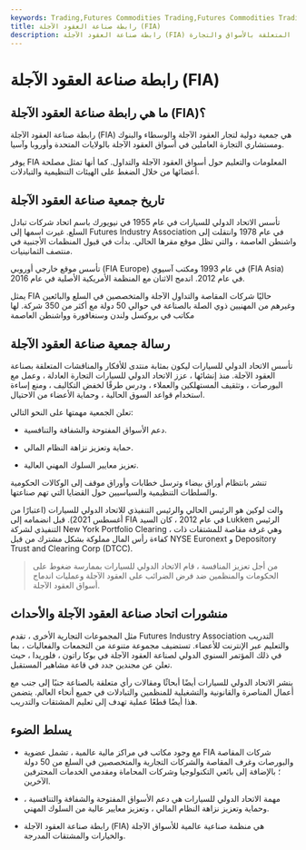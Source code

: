 ```yaml
---
keywords: Trading,Futures Commodities Trading,Futures Commodities Trading Strategy and Education,Futures and Commodities Trading,Strategy and Education
title: رابطة صناعة العقود الآجلة (FIA)
description: رابطة صناعة العقود الآجلة (FIA) هي مجموعة عالمية من محترفي العقود الآجلة. يقوم بالتثقيف وممارسة الضغط بشأن القضايا المتعلقة بالأسواق والتجارة.
---
```


# رابطة صناعة العقود الآجلة (FIA)
## ما هي رابطة صناعة العقود الآجلة (FIA)؟

رابطة صناعة العقود الآجلة (FIA) هي جمعية دولية لتجار العقود الآجلة والوسطاء والبنوك ومستشاري التجارة العاملين في أسواق العقود الآجلة بالولايات المتحدة وأوروبا وآسيا.

يوفر FIA المعلومات والتعليم حول أسواق العقود الآجلة والتداول. كما أنها تمثل مصلحة أعضائها من خلال الضغط على الهيئات التنظيمية والتبادلات.

## تاريخ جمعية صناعة العقود الآجلة

تأسس الاتحاد الدولي للسيارات في عام 1955 في نيويورك باسم اتحاد شركات تبادل السلع. غيرت اسمها إلى Futures Industry Association في عام 1978 وانتقلت إلى واشنطن العاصمة ، والتي تظل موقع مقرها الحالي. بدأت في قبول المنظمات الأجنبية في منتصف الثمانينيات.

تأسس موقع خارجي أوروبي (FIA Europe) في عام 1993 ومكتب آسيوي (FIA Asia) في عام 2012. اندمج الاثنان مع المنظمة الأمريكية الأصلية في عام 2016.

يمثل FIA حاليًا شركات المقاصة والتداول الآجلة والمتخصصين في السلع والبائعين وغيرهم من المهنيين ذوي الصلة بالصناعة في حوالي 50 دولة مع أكثر من 350 شركة. لها مكاتب في بروكسل ولندن وسنغافورة وواشنطن العاصمة

## رسالة جمعية صناعة العقود الآجلة

تأسس الاتحاد الدولي للسيارات ليكون بمثابة منتدى للأفكار والمناقشات المتعلقة بصناعة العقود الآجلة. منذ إنشائها ، عزز الاتحاد الدولي للسيارات التجارة العادلة ، وعمل مع البورصات ، وتثقيف المستهلكين والعملاء ، ودرس طرقًا لخفض التكاليف ، ومنع إساءة استخدام قواعد السوق الحالية ، وحماية الأعضاء من الاحتيال.

تعلن الجمعية مهمتها على النحو التالي:

- دعم الأسواق المفتوحة والشفافة والتنافسية.

- حماية وتعزيز نزاهة النظام المالي.

- تعزيز معايير السلوك المهني العالية.

تنشر بانتظام أوراق بيضاء وترسل خطابات وأوراق موقف إلى الوكالات الحكومية والسلطات التنظيمية والسياسيين حول القضايا التي تهم صناعتها.

والت لوكين هو الرئيس الحالي والرئيس التنفيذي للاتحاد الدولي للسيارات (اعتبارًا من أغسطس 2021). قبل انضمامه إلى FIA في عام 2012 ، كان السيد Lukken الرئيس التنفيذي لشركة New York Portfolio Clearing ، وهي غرفة مقاصة للمشتقات ذات كفاءة رأس المال مملوكة بشكل مشترك من قبل NYSE Euronext و Depository Trust and Clearing Corp (DTCC).

> من أجل تعزيز المنافسة ، قام الاتحاد الدولي للسيارات بممارسة ضغوط على الحكومات والمنظمين ضد فرض الضرائب على العقود الآجلة وعمليات اندماج أسواق العقود الآجلة.

>

## منشورات اتحاد صناعة العقود الآجلة والأحداث

مثل المجموعات التجارية الأخرى ، تقدم Futures Industry Association التدريب والتعليم عبر الإنترنت للأعضاء. تستضيف مجموعة متنوعة من التجمعات والفعاليات ، بما في ذلك المؤتمر السنوي الدولي لصناعة العقود الآجلة في بوكا راتون ، فلوريدا ، حيث تعلن عن مجندين جدد في قاعة مشاهير المستقبل.

ينشر الاتحاد الدولي للسيارات أيضًا أبحاثًا ومقالات رأي متعلقة بالصناعة جنبًا إلى جنب مع أعمال المناصرة والقانونية والتشغيلية للمنظمين والتبادلات في جميع أنحاء العالم. يتضمن هذا أيضًا قطعًا عملية تهدف إلى تعليم المشتقات والتدريب.

## يسلط الضوء

- مع وجود مكاتب في مراكز مالية عالمية ، تشمل عضوية FIA شركات المقاصة والبورصات وغرف المقاصة والشركات التجارية والمتخصصين في السلع من 50 دولة ؛ بالإضافة إلى بائعي التكنولوجيا وشركات المحاماة ومقدمي الخدمات المحترفين الآخرين.

- مهمة الاتحاد الدولي للسيارات هي دعم الأسواق المفتوحة والشفافة والتنافسية ، وحماية وتعزيز نزاهة النظام المالي ، وتعزيز معايير عالية من السلوك المهني.

- رابطة صناعة العقود الآجلة (FIA) هي منظمة صناعية عالمية للأسواق الآجلة والخيارات والمشتقات المدرجة.

